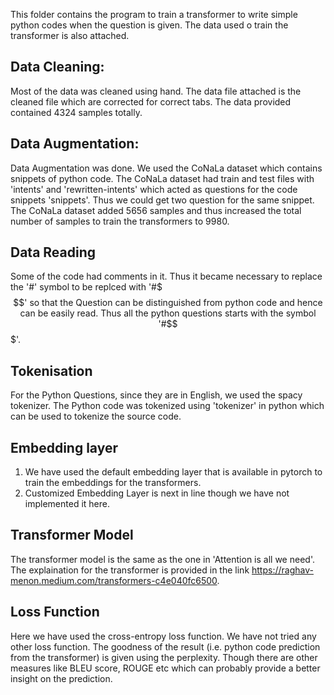This folder contains the program to train a transformer to write simple python codes when the question is given. The data used o train the transformer is also attached.

Data Cleaning:
--------------
Most of the data was cleaned using hand. The data file attached is the cleaned file which are corrected for correct tabs. The data provided contained 4324 samples totally.

Data Augmentation:
-----------------
Data Augmentation was done. We used the CoNaLa dataset which contains snippets of python code. The CoNaLa dataset had train and test files with 'intents' and 'rewritten-intents' which acted as questions for the code snippets 'snippets'. Thus we could get two question for the same snippet. The CoNaLa dataset added 5656 samples and thus increased the total number of samples to train the transformers to 9980.

Data Reading
------------
Some of the code had comments in it. Thus it became necessary to replace the '#' symbol to be replced with '#$$$' so that the Question can be distinguished from python code and hence can be easily read. Thus all the python questions starts with the symbol '#$$$'.

Tokenisation
------------
For the Python Questions, since they are in English, we used the spacy tokenizer. The Python code was tokenized using 'tokenizer' in python which can be used to tokenize the source code.

Embedding layer
---------------
1. We have used the default embedding layer that is available in pytorch to train the embeddings for the transformers. 
2. Customized Embedding Layer is next in line though we have not implemented it here.

Transformer Model
-----------------
The transformer model is the same as the one in  'Attention is all we need'. The explaination for the transformer is provided in the link https://raghav-menon.medium.com/transformers-c4e040fc6500. 

Loss Function
-------------
Here we have used the cross-entropy loss function. We have not tried any other loss function. The goodness of the result (i.e. python code prediction from the transformer) is given using the perplexity. Though there are other measures like BLEU score, ROUGE etc which can probably provide a better insight on the prediction.
